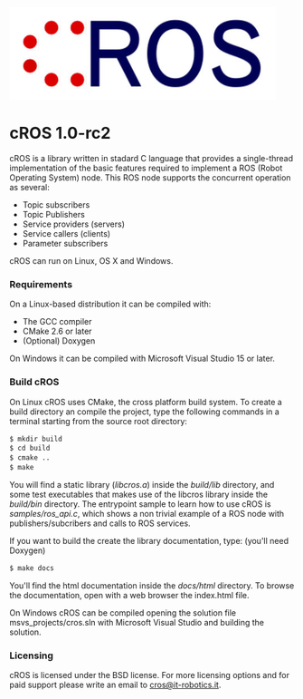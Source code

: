 ![cROS logo](resources/cROS_logo.jpg)

# cROS 1.0-rc2

cROS is a library written in stadard C language that provides a single-thread
implementation of the basic features required to implement a ROS
(Robot Operating System) node.
This ROS node supports the concurrent operation as several:

 * Topic subscribers
 * Topic Publishers
 * Service providers (servers)
 * Service callers (clients)
 * Parameter subscribers

cROS can run on Linux, OS X and Windows.

### Requirements

On a Linux-based distribution it can be compiled with:

 * The GCC compiler
 * CMake 2.6 or later
 * (Optional) Doxygen

On Windows it can be compiled with Microsoft Visual Studio 15 or later.

### Build cROS

On Linux cROS uses CMake, the cross platform build system. To create a build directory
an compile the project, type the following commands in a terminal starting
from the source root directory:

```bash
$ mkdir build
$ cd build
$ cmake ..
$ make
```

You will find a static library (*libcros.a*) inside the *build/lib* directory, and
some test executables that  makes use of the libcros library inside the
*build/bin* directory. The entrypoint sample to learn how to use cROS is
*samples/ros_api.c*, which shows a non trivial example of a ROS node with
publishers/subcribers and calls to ROS services.

If you want to build the create the library documentation, type: (you'll need
Doxygen)

```bash
$ make docs
```

You'll find the html documentation inside the *docs/html* directory. To browse
the documentation, open with a web browser the index.html file.

On Windows cROS can be compiled opening the solution file msvs_projects/cros.sln with
Microsoft Visual Studio and building the solution.

### Licensing

cROS is licensed under the BSD license. For more
licensing options and for paid support please write an email to cros@it-robotics.it.
